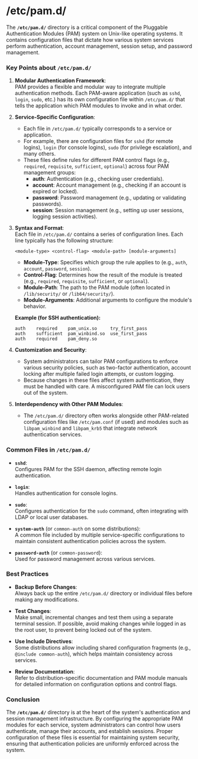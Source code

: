 # /etc/pam.d/
The **`/etc/pam.d/`** directory is a critical component of the Pluggable Authentication Modules (PAM) system on Unix-like operating systems. It contains configuration files that dictate how various system services perform authentication, account management, session setup, and password management.

### Key Points about `/etc/pam.d/`

1. **Modular Authentication Framework**:  
   PAM provides a flexible and modular way to integrate multiple authentication methods. Each PAM-aware application (such as `sshd`, `login`, `sudo`, etc.) has its own configuration file within `/etc/pam.d/` that tells the application which PAM modules to invoke and in what order.

2. **Service-Specific Configuration**:  
   - Each file in `/etc/pam.d/` typically corresponds to a service or application.
   - For example, there are configuration files for `sshd` (for remote logins), `login` (for console logins), `sudo` (for privilege escalation), and many others.
   - These files define rules for different PAM control flags (e.g., `required`, `requisite`, `sufficient`, `optional`) across four PAM management groups:
     - **auth**: Authentication (e.g., checking user credentials).
     - **account**: Account management (e.g., checking if an account is expired or locked).
     - **password**: Password management (e.g., updating or validating passwords).
     - **session**: Session management (e.g., setting up user sessions, logging session activities).

3. **Syntax and Format**:  
   Each file in `/etc/pam.d/` contains a series of configuration lines. Each line typically has the following structure:
   ```plaintext
   <module-type> <control-flag> <module-path> [module-arguments]
   ```
   - **Module-Type**: Specifies which group the rule applies to (e.g., `auth`, `account`, `password`, `session`).
   - **Control-Flag**: Determines how the result of the module is treated (e.g., `required`, `requisite`, `sufficient`, or `optional`).
   - **Module-Path**: The path to the PAM module (often located in `/lib/security/` or `/lib64/security/`).
   - **Module-Arguments**: Additional arguments to configure the module's behavior.

   **Example (for SSH authentication):**
   ```plaintext
   auth    required    pam_unix.so     try_first_pass
   auth    sufficient  pam_winbind.so  use_first_pass
   auth    required    pam_deny.so
   ```

4. **Customization and Security**:  
   - System administrators can tailor PAM configurations to enforce various security policies, such as two-factor authentication, account locking after multiple failed login attempts, or custom logging.
   - Because changes in these files affect system authentication, they must be handled with care. A misconfigured PAM file can lock users out of the system.

5. **Interdependency with Other PAM Modules**:  
   - The `/etc/pam.d/` directory often works alongside other PAM-related configuration files like `/etc/pam.conf` (if used) and modules such as `libpam_winbind` and `libpam_krb5` that integrate network authentication services.

### Common Files in `/etc/pam.d/`

- **`sshd`**:  
  Configures PAM for the SSH daemon, affecting remote login authentication.
  
- **`login`**:  
  Handles authentication for console logins.
  
- **`sudo`**:  
  Configures authentication for the `sudo` command, often integrating with LDAP or local user databases.
  
- **`system-auth`** (or `common-auth` on some distributions):  
  A common file included by multiple service-specific configurations to maintain consistent authentication policies across the system.

- **`password-auth`** (or `common-password`):  
  Used for password management across various services.

### Best Practices

- **Backup Before Changes**:  
  Always back up the entire `/etc/pam.d/` directory or individual files before making any modifications.

- **Test Changes**:  
  Make small, incremental changes and test them using a separate terminal session. If possible, avoid making changes while logged in as the root user, to prevent being locked out of the system.

- **Use Include Directives**:  
  Some distributions allow including shared configuration fragments (e.g., `@include common-auth`), which helps maintain consistency across services.

- **Review Documentation**:  
  Refer to distribution-specific documentation and PAM module manuals for detailed information on configuration options and control flags.

### Conclusion

The **`/etc/pam.d/`** directory is at the heart of the system's authentication and session management infrastructure. By configuring the appropriate PAM modules for each service, system administrators can control how users authenticate, manage their accounts, and establish sessions. Proper configuration of these files is essential for maintaining system security, ensuring that authentication policies are uniformly enforced across the system.
